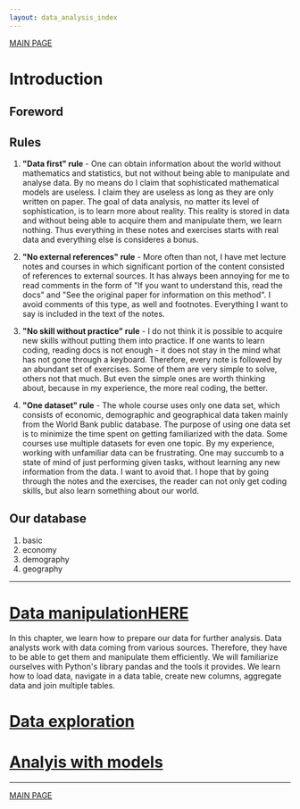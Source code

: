 ```yaml
---
layout: data_analysis_index
---
```


[MAIN PAGE](https://soukupmarek-edin.github.io/)

# Introduction 

## Foreword

<!-- <video src="trial_video.mkv" poster="poster.jpg" width="320" height="200" controls preload></video> -->

## Rules

1. **"Data first" rule** - One can obtain information about the world without mathematics and statistics, but not without being able to manipulate and analyse data. By no means do I claim that sophisticated mathematical models are useless. I claim they are useless as long as they are only written on paper. The goal of data analysis, no matter its level of sophistication, is to learn more about reality. This reality is stored in data and without being able to acquire them and manipulate them, we learn nothing. Thus everything in these notes and exercises starts with real data and everything else is consideres a bonus.

1. **"No external references" rule** - More often than not, I have met lecture notes and courses in which significant portion of the content consisted of references to external sources. It has always been annoying for me to read comments in the form of "If you want to understand this, read the docs" and  "See the original paper for information on this method". I avoid comments of this type, as well and footnotes. Everything I want to say is included in the text of the notes.

1. **"No skill without practice" rule** - I do not think it is possible to acquire new skills without putting them into practice. If one wants to learn coding, reading docs is not enough - it does not stay in the mind what has not gone through a keyboard. Therefore, every note is followed by an abundant set of exercises. Some of them are very simple to solve, others not that much. But even the simple ones are worth thinking about, because in my experience, the more real coding, the better.

1. **"One dataset" rule** - The whole course uses only one data set, which consists of economic, demographic and geographical data taken mainly from the World Bank public database. The purpose of using one data set is to minimize the time spent on getting familiarized with the data. Some courses use multiple datasets for even one topic. By my experience, working with unfamiliar data can be frustrating. One may succumb to a state of mind of just performing given tasks, without learning any new information from the data. I want to avoid that. I hope that by going through the notes and the exercises, the reader can not only get coding skills, but also learn something about our world.

## Our database

1. basic
1. economy
1. demography
1. geography

* * *

# [Data manipulationHERE](./manipulation_main.md)

In this chapter, we learn how to prepare our data for further analysis. Data analysts work with data coming from various sources. Therefore, they have to be able to get them and manipulate them efficiently. We will familiarize ourselves with Python's library pandas and the tools it provides. We learn how to load data, navigate in a data table, create new columns, aggregate data and join multiple tables. 

# [Data exploration](./exploration_main.md)

# [Analyis with models](./models_main.md)

* * *

[MAIN PAGE](https://soukupmarek-edin.github.io/)
